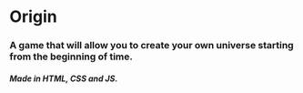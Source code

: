 # Origin
### A game that will allow you to create your own universe starting from the beginning of time.
##### Made in HTML, CSS and JS.